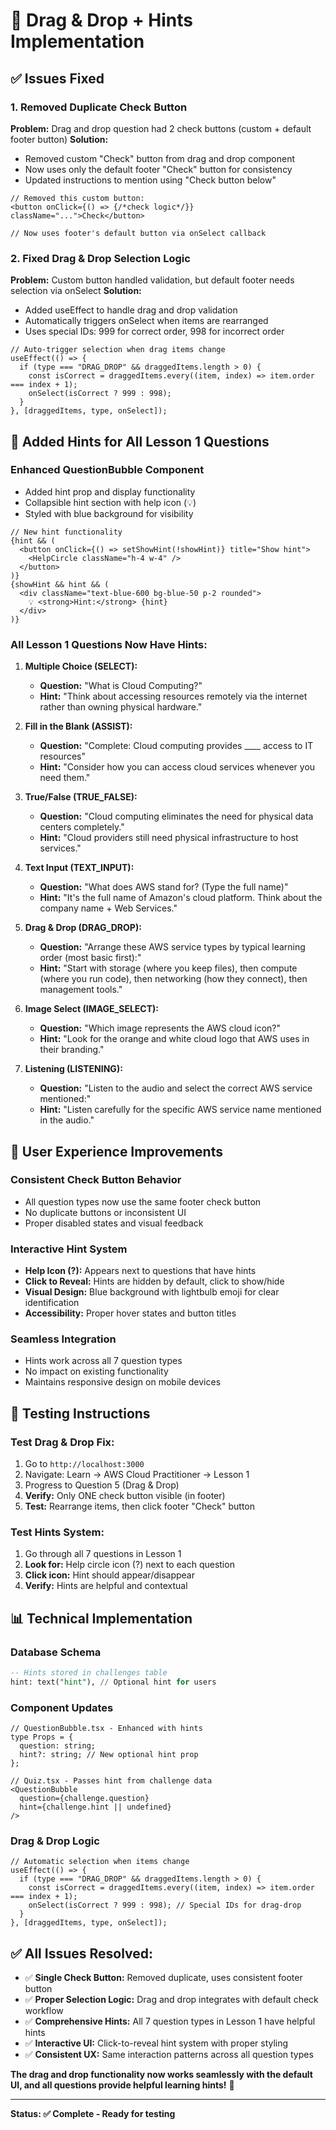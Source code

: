 # 🔧 Drag & Drop + Hints Implementation

## ✅ Issues Fixed

### **1. Removed Duplicate Check Button**
**Problem:** Drag and drop question had 2 check buttons (custom + default footer button)
**Solution:** 
- Removed custom "Check" button from drag and drop component
- Now uses only the default footer "Check" button for consistency
- Updated instructions to mention using "Check button below"

```tsx
// Removed this custom button:
<button onClick={() => {/*check logic*/}} className="...">Check</button>

// Now uses footer's default button via onSelect callback
```

### **2. Fixed Drag & Drop Selection Logic**
**Problem:** Custom button handled validation, but default footer needs selection via onSelect
**Solution:**
- Added useEffect to handle drag and drop validation 
- Automatically triggers onSelect when items are rearranged
- Uses special IDs: 999 for correct order, 998 for incorrect order

```tsx
// Auto-trigger selection when drag items change
useEffect(() => {
  if (type === "DRAG_DROP" && draggedItems.length > 0) {
    const isCorrect = draggedItems.every((item, index) => item.order === index + 1);
    onSelect(isCorrect ? 999 : 998);
  }
}, [draggedItems, type, onSelect]);
```

## 🎯 **Added Hints for All Lesson 1 Questions**

### **Enhanced QuestionBubble Component**
- Added hint prop and display functionality
- Collapsible hint section with help icon (💡)
- Styled with blue background for visibility

```tsx
// New hint functionality
{hint && (
  <button onClick={() => setShowHint(!showHint)} title="Show hint">
    <HelpCircle className="h-4 w-4" />
  </button>
)}
{showHint && hint && (
  <div className="text-blue-600 bg-blue-50 p-2 rounded">
    💡 <strong>Hint:</strong> {hint}
  </div>
)}
```

### **All Lesson 1 Questions Now Have Hints:**

1. **Multiple Choice (SELECT):**
   - **Question:** "What is Cloud Computing?"
   - **Hint:** "Think about accessing resources remotely via the internet rather than owning physical hardware."

2. **Fill in the Blank (ASSIST):**
   - **Question:** "Complete: Cloud computing provides ____ access to IT resources"
   - **Hint:** "Consider how you can access cloud services whenever you need them."

3. **True/False (TRUE_FALSE):**
   - **Question:** "Cloud computing eliminates the need for physical data centers completely."
   - **Hint:** "Cloud providers still need physical infrastructure to host services."

4. **Text Input (TEXT_INPUT):**
   - **Question:** "What does AWS stand for? (Type the full name)"
   - **Hint:** "It's the full name of Amazon's cloud platform. Think about the company name + Web Services."

5. **Drag & Drop (DRAG_DROP):**
   - **Question:** "Arrange these AWS service types by typical learning order (most basic first):"
   - **Hint:** "Start with storage (where you keep files), then compute (where you run code), then networking (how they connect), then management tools."

6. **Image Select (IMAGE_SELECT):**
   - **Question:** "Which image represents the AWS cloud icon?"
   - **Hint:** "Look for the orange and white cloud logo that AWS uses in their branding."

7. **Listening (LISTENING):**
   - **Question:** "Listen to the audio and select the correct AWS service mentioned:"
   - **Hint:** "Listen carefully for the specific AWS service name mentioned in the audio."

## 🎨 **User Experience Improvements**

### **Consistent Check Button Behavior**
- All question types now use the same footer check button
- No duplicate buttons or inconsistent UI
- Proper disabled states and visual feedback

### **Interactive Hint System**
- **Help Icon (?):** Appears next to questions that have hints
- **Click to Reveal:** Hints are hidden by default, click to show/hide
- **Visual Design:** Blue background with lightbulb emoji for clear identification
- **Accessibility:** Proper hover states and button titles

### **Seamless Integration**
- Hints work across all 7 question types
- No impact on existing functionality
- Maintains responsive design on mobile devices

## 🧪 **Testing Instructions**

### **Test Drag & Drop Fix:**
1. Go to `http://localhost:3000` 
2. Navigate: Learn → AWS Cloud Practitioner → Lesson 1
3. Progress to Question 5 (Drag & Drop)
4. **Verify:** Only ONE check button visible (in footer)
5. **Test:** Rearrange items, then click footer "Check" button

### **Test Hints System:**
1. Go through all 7 questions in Lesson 1  
2. **Look for:** Help circle icon (?) next to each question
3. **Click icon:** Hint should appear/disappear
4. **Verify:** Hints are helpful and contextual

## 📊 **Technical Implementation**

### **Database Schema**
```sql
-- Hints stored in challenges table
hint: text("hint"), // Optional hint for users
```

### **Component Updates**
```tsx
// QuestionBubble.tsx - Enhanced with hints
type Props = {
  question: string;
  hint?: string; // New optional hint prop
};

// Quiz.tsx - Passes hint from challenge data  
<QuestionBubble 
  question={challenge.question} 
  hint={challenge.hint || undefined} 
/>
```

### **Drag & Drop Logic**
```tsx
// Automatic selection when items change
useEffect(() => {
  if (type === "DRAG_DROP" && draggedItems.length > 0) {
    const isCorrect = draggedItems.every((item, index) => item.order === index + 1);
    onSelect(isCorrect ? 999 : 998); // Special IDs for drag-drop
  }
}, [draggedItems, type, onSelect]);
```

## ✅ **All Issues Resolved:**

- ✅ **Single Check Button:** Removed duplicate, uses consistent footer button
- ✅ **Proper Selection Logic:** Drag and drop integrates with default check workflow  
- ✅ **Comprehensive Hints:** All 7 question types in Lesson 1 have helpful hints
- ✅ **Interactive UI:** Click-to-reveal hint system with proper styling
- ✅ **Consistent UX:** Same interaction patterns across all question types

**The drag and drop functionality now works seamlessly with the default UI, and all questions provide helpful learning hints!** 🎉

---
**Status: ✅ Complete - Ready for testing**